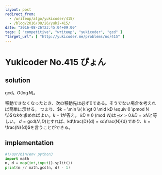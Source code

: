 ```yaml
---
layout: post
redirect_from:
  - /writeup/algo/yukicoder/415/
  - /blog/2016/08/26/yuki-415/
date: "2016-08-26T23:45:04+09:00"
tags: [ "competitive", "writeup", "yukicoder", "gcd" ]
"target_url": [ "http://yukicoder.me/problems/no/415" ]
---
```


# Yukicoder No.415 ぴょん

## solution

gcd。$O(\log N)$。

移動できなくなったとき、次の移動先は必ず$0$である。そうでない場合を考えれば簡単に示せる。
つまり、$k = \min \\{ k \gt 0 \mid kD \equiv 0 \pmod N \\}$な$k$を求めればよい。$k-1$が答え。
$kD \equiv 0 \pmod N$は$\exists x \gt 0. kD = xN$と等しい。
$d = \mathrm{gcd}(N, D)$とすれば、kd\frac{D}{d} = xd\frac{N}{d}$であり、$k = \frac{N}{d}$を言うことができる。

## implementation

``` python
#!/usr/bin/env python3
import math
n, d = map(int,input().split())
print(n // math.gcd(n, d) - 1)
```
